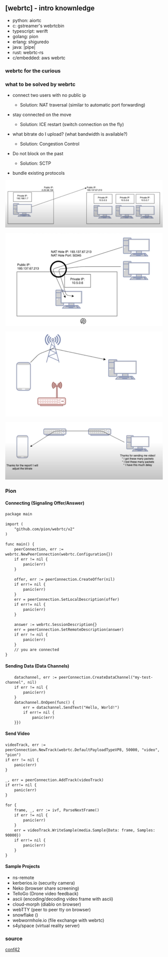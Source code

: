 ## [webrtc] - intro knownledge


- python: aiortc
- c: gstreamer's webrtcbin
- typescript: werift
- golang: pion
- erlang: shiguredo
- java: |pipe|
- rust: webrtc-rs
- c/embedded: aws webrtc


### webrtc for the curious


### what to be solved by webrtc
- connect two users with no public ip
    - Solution: NAT traversal (similar to automatic port forwarding)
- stay connected on the move
    - Solution: ICE restart (switch connection on the fly)
- what bitrate do I upload? (what bandwidth is available?)
    - Solution: Congestion Control
- Do not block on the past
    - Solution: SCTP

- bundle existing protocols


![](../assets/img/webrtc_no_public.png)

![](../assets/img/webrtc_nat_traversal.png)

![](../assets/img/webrtc_ice_restart.png)

![](../assets/img/webrtc_congestion_control.png)

### Pion
#### Connecting (Signaling Offer/Answer)
```golang
package main

import (
    "github.com/pion/webrtc/v2"
)

func main() {
    peerConnection, err := webrtc.NewPeerConnection(webrtc.Configuration{})
    if err != nil {
        panic(err)
    }

    offer, err := peerConnection.CreateOffer(nil)
    if err!= nil {
        panic(err)
    }
    err = peerConnection.SetLocalDescription(offer)
    if err!= nil {
        panic(err)
    }

    answer := webrtc.SessionDescription{}
    err = peerConnection.SetRemoteDescription(answer)
    if err != nil {
        panic(err)
    }
    // you are connected
}

```
#### Sending Data (Data Channels)

```golang
    datachannel, err := peerConnection.CreateDataChannel("my-test-channel", nil)
    if err != nil {
        panic(err)
    }
    datachannel.OnOpen(func() {
        err = datachannel.SendText("Hello, World!")
        if err!= nil {
            panic(err)
    }})
```

#### Send Video
```golang
videoTrack, err := peerConnection.NewTrack(webrtc.DefaultPayloadTypeVP8, 50000, "video", "pion")
if err != nil {
    panic(err)
}

_, err = peerConnection.AddTrack(videoTrack)
if err!= nil {
    panic(err)
}

for {
    frame, _, err := ivf, ParseNextFrame()
    if err != nil {
        panic(err)
    }
    err = videoTrack.WriteSample(media.Sample{Data: frame, Samples: 90000})
    if err!= nil {
        panic(err)
    }
}

```

#### Sample Projects
- ns-remote
- kerberios.io (security camera)
- Neko (browser share screening)
- TelloGo (Drone video feedback)
- ascii (encoding/decoding video frame with ascii)
- cloud-morph (diablo on browser)
- webTTY (peer to peer tty on browser)
- snowflake ()
- webwormhole.io (file exchange with webrtc)
- s4y/space (virtual reality server)


### source
[conf42](https://youtu.be/4kdU9_a-gII)